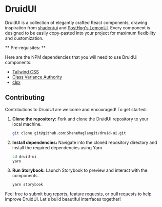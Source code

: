 # DruidUI

DruidUI is a collection of elegantly crafted React components, drawing inspiration from [shadcn/ui](https://github.com/shadcn-ui/ui) and [PostHog's LemonUI](https://github.com/PostHog/posthog). Every component is designed to be easily copy-pasted into your project for maximum flexibility and customization.

** Pre-requisites: **

Here are the NPM dependencies that you will need to use DruidUI components:

- [Tailwind CSS](https://github.com/tailwindlabs/tailwindcss)
- [Class Variance Authority](https://github.com/joe-bell/cva)
- [clsx](https://github.com/lukeed/clsx)

## Contributing

Contributions to DruidUI are welcome and encouraged! To get started:

1. **Clone the repository:** Fork and clone the DruidUI repository to your local machine.

   ```bash
   git clone git@github.com:ShaneMaglangit/druid-ui.git
   ```

2. **Install dependencies:** Navigate into the cloned repository directory and install the required dependencies using Yarn.

   ```bash
   cd druid-ui
   yarn
   ```

3. **Run Storybook:** Launch Storybook to preview and interact with the components.

   ```bash
   yarn storybook
   ```

Feel free to submit bug reports, feature requests, or pull requests to help improve DruidUI. Let's build beautiful interfaces together!
